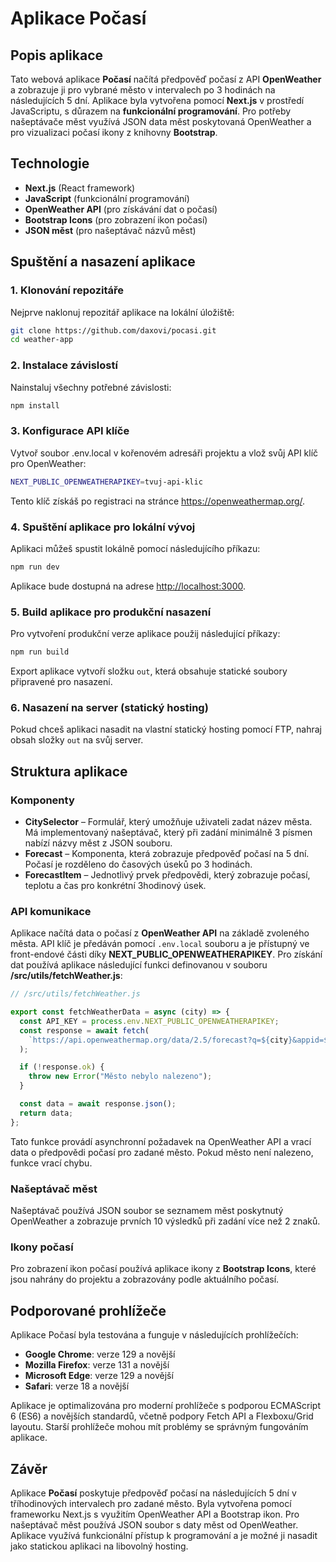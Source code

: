 # Aplikace Počasí

## Popis aplikace

Tato webová aplikace **Počasí** načítá předpověď počasí z API **OpenWeather** a zobrazuje ji pro vybrané město v intervalech po 3 hodinách na následujících 5 dní. Aplikace byla vytvořena pomocí **Next.js** v prostředí JavaScriptu, s důrazem na **funkcionální programování**. Pro potřeby našeptávače měst využívá JSON data měst poskytovaná OpenWeather a pro vizualizaci počasí ikony z knihovny **Bootstrap**.

## Technologie

- **Next.js** (React framework)
- **JavaScript** (funkcionální programování)
- **OpenWeather API** (pro získávání dat o počasí)
- **Bootstrap Icons** (pro zobrazení ikon počasí)
- **JSON měst** (pro našeptávač názvů měst)

## Spuštění a nasazení aplikace


### 1. Klonování repozitáře

Nejprve naklonuj repozitář aplikace na lokální úložiště:

```bash
git clone https://github.com/daxovi/pocasi.git
cd weather-app
```


### 2. Instalace závislostí
Nainstaluj všechny potřebné závislosti:

```bash
npm install
```


### 3. Konfigurace API klíče
Vytvoř soubor .env.local v kořenovém adresáři projektu a vlož svůj API klíč pro OpenWeather:

```bash
NEXT_PUBLIC_OPENWEATHERAPIKEY=tvuj-api-klic
```

Tento klíč získáš po registraci na stránce <https://openweathermap.org/>.


### 4. Spuštění aplikace pro lokální vývoj
Aplikaci můžeš spustit lokálně pomocí následujícího příkazu:

```bash
npm run dev
```

Aplikace bude dostupná na adrese <http://localhost:3000>.


### 5. Build aplikace pro produkční nasazení
Pro vytvoření produkční verze aplikace použij následující příkazy:

```bash
npm run build
```

Export aplikace vytvoří složku `out`, která obsahuje statické soubory připravené pro nasazení.


### 6. Nasazení na server (statický hosting)
Pokud chceš aplikaci nasadit na vlastní statický hosting pomocí FTP, nahraj obsah složky `out` na svůj server.

## Struktura aplikace


### Komponenty
- **CitySelector** – Formulář, který umožňuje uživateli zadat název města. Má implementovaný našeptávač, který při zadání minimálně 3 písmen nabízí názvy měst z JSON souboru.
- **Forecast** – Komponenta, která zobrazuje předpověď počasí na 5 dní. Počasí je rozděleno do časových úseků po 3 hodinách.
- **ForecastItem** – Jednotlivý prvek předpovědi, který zobrazuje počasí, teplotu a čas pro konkrétní 3hodinový úsek.


### API komunikace
Aplikace načítá data o počasí z **OpenWeather API** na základě zvoleného města. API klíč je předáván pomocí `.env.local` souboru a je přístupný ve front-endové části díky **NEXT_PUBLIC_OPENWEATHERAPIKEY**. Pro získání dat používá aplikace následující funkci definovanou v souboru **/src/utils/fetchWeather.js**:

```javascript
// /src/utils/fetchWeather.js

export const fetchWeatherData = async (city) => {
  const API_KEY = process.env.NEXT_PUBLIC_OPENWEATHERAPIKEY;
  const response = await fetch(
    `https://api.openweathermap.org/data/2.5/forecast?q=${city}&appid=${API_KEY}&units=metric`
  );

  if (!response.ok) {
    throw new Error("Město nebylo nalezeno");
  }

  const data = await response.json();
  return data;
};
```
Tato funkce provádí asynchronní požadavek na OpenWeather API a vrací data o předpovědi počasí pro zadané město. Pokud město není nalezeno, funkce vrací chybu.


### Našeptávač měst
Našeptávač používá JSON soubor se seznamem měst poskytnutý OpenWeather a zobrazuje prvních 10 výsledků při zadání více než 2 znaků.


### Ikony počasí
Pro zobrazení ikon počasí používá aplikace ikony z **Bootstrap Icons**, které jsou nahrány do projektu a zobrazovány podle aktuálního počasí.

## Podporované prohlížeče

Aplikace Počasí byla testována a funguje v následujících prohlížečích:

- **Google Chrome**: verze 129 a novější
- **Mozilla Firefox**: verze 131 a novější
- **Microsoft Edge**: verze 129 a novější
- **Safari**: verze 18 a novější

Aplikace je optimalizována pro moderní prohlížeče s podporou ECMAScript 6 (ES6) a novějších standardů, včetně podpory Fetch API a Flexboxu/Grid layoutu. Starší prohlížeče mohou mít problémy se správným fungováním aplikace.


## Závěr
Aplikace **Počasí** poskytuje předpověď počasí na následujících 5 dní v tříhodinových intervalech pro zadané město. Byla vytvořena pomocí frameworku Next.js s využitím OpenWeather API a Bootstrap ikon. Pro našeptávač měst používá JSON soubor s daty měst od OpenWeather. Aplikace využívá funkcionální přístup k programování a je možné ji nasadit jako statickou aplikaci na libovolný hosting.